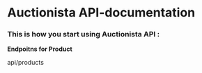 # Auctionista API-documentation

### This is how you start using Auctionista API :
**Endpoitns for Product** 

api/products



